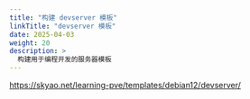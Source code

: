 ```yaml
---
title: "构建 devserver 模板"
linkTitle: "devserver 模板"
date: 2025-04-03
weight: 20
description: >
  构建用于编程开发的服务器模板
---
```


https://skyao.net/learning-pve/templates/debian12/devserver/

